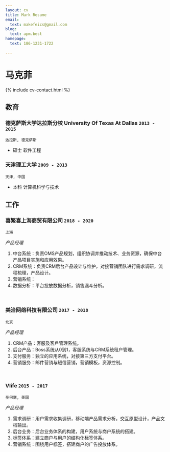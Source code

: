 ```yaml
---
layout: cv
title: Mark Resume
email:
  text: makefeics@gmail.com
blog:
  text: apm.best
homepage:
  text: 186-1231-1722
  
---
```


# 马克菲

<!--
include contact information from the front matter
Supported arguments:
    - homepage: url, text
    - phone
    - email
-->

{% include cv-contact.html %}

## 教育

### **德克萨斯大学达拉斯分校 University Of Texas At Dallas** `2013 - 2015`

```
达拉斯, 德克萨斯 
```

- 硕士 软件工程

### **天津理工大学** `2009 - 2013`

```
天津, 中国
```

- 本科 计算机科学与技术

## 工作

### **喜繁喜上海商贸有限公司** `2018 - 2020`

```
上海
```

_产品经理_<br>





1. 中台系统：负责OMS产品规划，组织协调并推动技术、业务资源，确保中台产品项目实施和应用效果。
2. CRM系统：负责CRM后台产品设计与维护，对接营销团队进行需求调研，流程梳理，产品设计。
3. 营销系统：
3. 数据分析：平台投放数据分析，销售漏斗分析。
<br/>

### **美洽网络科技有限公司** `2017 - 2018`

```
北京
```

_产品经理_<br>


1. CRM产品：客服及客戶管理系统。
2. 后台产品：Boss系统从0到1，客服系统与CRM系统租户管理。
3. 支付服务：独立的应用系统，对接第三方支付平台。
4. 营销服务：邮件营销与短信营销，营销模板，资源控制。
<br/>


### **Vlife** `2015 - 2017`

```
圣何塞, 美国
```

_产品经理_<br>



1. 需求调研：用户需求收集调研，移动端产品需求分析，交互原型设计，产品文档输出。
2. 后台业务：后台业务体系的构建，用户系统与商户系统的搭建。
3. 标签体系：建立商户与用户的结构化标签体系。
4. 营销系统：围绕用户标签，搭建商户的广告投放体系。




